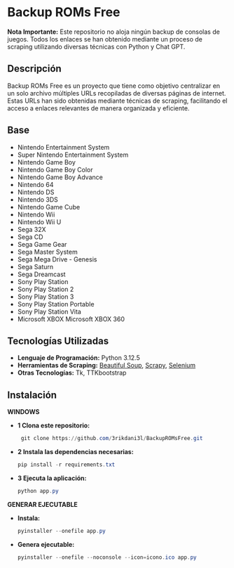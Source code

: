 # Backup ROMs Free

**Nota Importante:** Este repositorio no aloja ningún backup de consolas de juegos. Todos los enlaces se han obtenido mediante un proceso de scraping utilizando diversas técnicas con Python y Chat GPT.

## Descripción

Backup ROMs Free es un proyecto que tiene como objetivo centralizar en un solo archivo múltiples URLs recopiladas de diversas páginas de internet. Estas URLs han sido obtenidas mediante técnicas de scraping, facilitando el acceso a enlaces relevantes de manera organizada y eficiente.

## Base

-  Nintendo Entertainment System
-  Super Nintendo Entertainment System
-  Nintendo Game Boy
-  Nintendo Game Boy Color
-  Nintendo Game Boy Advance
-  Nintendo 64
-  Nintendo DS
-  Nintendo 3DS
-  Nintendo Game Cube
-  Nintendo Wii
-  Nintendo Wii U
-  Sega 32X
-  Sega CD
-  Sega Game Gear
-  Sega Master System
-  Sega Mega Drive - Genesis
-  Sega Saturn
-  Sega Dreamcast
-  Sony Play Station
-  Sony Play Station 2
-  Sony Play Station 3
-  Sony Play Station Portable
-  Sony Play Station Vita
-  Microsoft XBOX
   Microsoft XBOX 360

## Tecnologías Utilizadas

- **Lenguaje de Programación:** Python 3.12.5
- **Herramientas de Scraping:** [Beautiful Soup](https://www.crummy.com/software/BeautifulSoup/), [Scrapy](https://scrapy.org/), [Selenium](https://www.selenium.dev/)
- **Otras Tecnologías:** Tk, TTKbootstrap

## Instalación

**WINDOWS**
- **1 Clona este repositorio:**
  ```powershell
   git clone https://github.com/3rikdani3l/BackupROMsFree.git
   ```
   
- **2 Instala las dependencias necesarias:**
  ```powershell
  pip install -r requirements.txt
  ```
   
- **3 Ejecuta la aplicación:**
  ```powershell
  python app.py
  ```
   
**GENERAR EJECUTABLE**
- **Instala:**
  ```powershell
  pyinstaller --onefile app.py
  ```
  
- **Genera ejecutable:**
  ```powershell
  pyinstaller --onefile --noconsole --icon=icono.ico app.py
  ```
  
  
